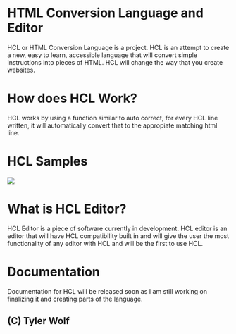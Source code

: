 # HTML Conversion Language and Editor
HCL or HTML Conversion Language is a project. HCL is an attempt to create a new, easy to learn, accessible language that will convert simple instructions into pieces of HTML. HCL will change the way that you create websites.

# How does HCL Work?
HCL works by using a function similar to auto correct, for every HCL line written, it will automatically convert that to the appropiate matching html line.

<h1><b>HCL Samples</b></h1>

<img src=https://i.imgur.com/3INDqxw.png>

# What is HCL Editor?
HCL Editor is a piece of software currently in development. HCL editor is an editor that will have HCL compatibility built in and will give the user the most functionality of any editor with HCL and will be the first to use HCL.

# Documentation
Documentation for HCL will be released soon as I am still working on finalizing it and creating parts of the language.













<h2>(C) Tyler Wolf</h2>
